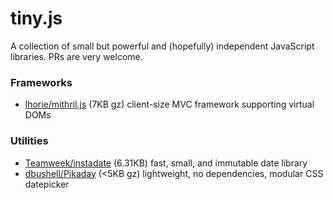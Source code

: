 # tiny.js
A collection of small but powerful and (hopefully) independent JavaScript libraries. PRs are very welcome.


### Frameworks

* [lhorie/mithril.js](https://github.com/lhorie/mithril.js) (7KB gz) client-size MVC framework supporting virtual DOMs

### Utilities

* [Teamweek/instadate](https://github.com/Teamweek/instadate) (6.31KB) fast, small, and immutable date library
* [dbushell/Pikaday](https://github.com/dbushell/Pikaday) (<5KB gz) lightweight, no dependencies, modular CSS datepicker 
